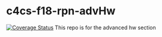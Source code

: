 # c4cs-f18-rpn-advHw
[![Coverage Status](https://coveralls.io/repos/github/maxrzaw/c4cs-f18-rpn-advHw/badge.svg?branch=master)](https://coveralls.io/github/maxrzaw/c4cs-f18-rpn-advHw?branch=master)
This repo is for the advanced hw section
